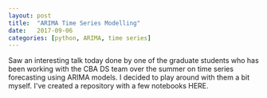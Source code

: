 ```yaml
---
layout: post
title:  "ARIMA Time Series Modelling"
date:   2017-09-06
categories: [python, ARIMA, time series]
---
```


Saw an interesting talk today done by one of the graduate students who has been working with the CBA DS team over the summer on time series forecasting using ARIMA models. I decided to play around with them a bit myself. I've created a repository with a few notebooks HERE. 

<!--### Enter our Watchdog powered job queue

The basic idea of the jobs queue is that we set up a background process to monitor a directory for changes. When a data set is ready to be loaded into the database a trigger file will be created in the directory. This triggers the watchdog to place a load job in a waiting queue

There are three key libraries that are used in our watchdog jobs queue:

* `watchdog`
* `threading` 
* `Queue`

I havn't used the [Python watchdog library](http://pythonhosted.org/watchdog/) before but it's pretty slick. It's a Python api layered over one of a number of watchdog tools depending on the OS you're using. All these tools detect changes in a directory structure and then perform a set action when a change is detected (for instance if a file is modified do X; if it is deleted do Y).

The threading and queue libraries provides a high level interface to manage threads. Threading is one approach to achieving parallelism and concurrency in Python (the other major one being multiprocessing). Given our jobs queue will be lightweight and memory non-intensive a thread is the perfect option. Queues operate as the conduits through which threads (or processes) communicate.

The code is in a git repo here with a simple working example.
    
So lets walk through the code. Lets start with the main bit, here we instantiate a Queue object, a thread object and run it in daemon (detached) mode and instantiate a watchdog. Lastly we place a poll that waits for a `ctrl-C` kill command and if it recieves one shuts everything down gracefully.

```python

if __name__ == '__main__':
	
    # create queue
    watchdog_queue = Queue()

    # Set up a worker thread to process database load
    worker = Thread(target=process_load_queue, args=(watchdog_queue,))
    worker.setDaemon(True)
    worker.start()

    # setup watchdog to monitor directory for trigger files
    args = sys.argv[1:]
    patt = ["*.trigger"]
    event_handler = SqlLoaderWatchdog(watchdog_queue, patterns=patt)
    observer = Observer()
    observer.schedule(event_handler, path=args[0] if args else '.')
    observer.start()

    try:
        while True:
            time.sleep(2)
    except KeyboardInterrupt:
        observer.stop()

    observer.join()
```

Next, we define a define a watchdog class. This class inherits from the Watchdog `PatternMatchingEventHandler` class. In this code our watchdog will only be triggered if a file is moved to have a `.trigger` extension. Once triggered the watchdog places the event object on the queue, ready to be picked up by the worker thread (described below).
 

```python

class SqlLoaderWatchdog(PatternMatchingEventHandler):
    ''' Watches a nominated directory and when a trigger file is 
        moved to take the ".trigger" extension it proceeds to execute 
        the commands within that trigger file.

        Notes
        ============
        Intended to be run in the background
        and pickup trigger files generated by other ETL process
    '''

    def __init__(self, queue, patterns):
        PatternMatchingEventHandler.__init__(self, patterns=patterns)
        self.queue = queue

    def process(self, event):
        '''
        event.event_type
            'modified' | 'created' | 'moved' | 'deleted'
        event.is_directory
            True | False
        event.src_path
            path/to/observed/file
        '''
        self.queue.put(event)

    def on_moved(self, event):
        self.process(event)
```

For a database load the contents of the trigger file looks something like this:

```bash

include trigger file contents
```

Lastly we define a worker thread. The worker thread is intended to be a backgrounded (daemon) process running indefinitely so we use an always true `while` statement. The worker thread then "polls" the queue every second, checking if any jobs have been placed on it by the watchdog process.

When it detects a job on the queue it pulls it off and proceeds to run the bash command in a shell (using the `subprocess` library). In our example with is a CLI command to load the data into the database


```python

def process_load_queue(q):
    '''This is the worker thread function. It is run as a daemon 
       threads that only exit when the main thread ends.

       Args
       ==========
         q:  Queue() object
    '''
    while True:
        if not q.empty():
            event = q.get()
            now = datetime.datetime.utcnow()
            print "{0} -- Pulling {1} off the queue ...".format(now.strftime("%Y/%m/%d %H:%M:%S"), event.dest_path)
            log_path = "/path/to/logging.txt"
            with open(log_path, "a") as f:
                f.write("{0} -- Processing {1}...\n".format(now.strftime("%Y/%m/%d %H:%M:%S"), 
                event.dest_path))
            
            # read the contents of the trigger file
            cmd = "cat {0} | while read command; do ${{command}}; done >> {1} 2>&1".format(event.dest_path, log_path)
            subprocess.call(cmd, shell=True)

            # once done, remove the trigger file
            os.remove(event.dest_path)
            
            # log the operation has been completed successfully
            now = datetime.datetime.utcnow()
            with open(log_path, "a") as f:
                f.write("{0} -- Finished processing {1}...\n".format(now.strftime("%Y/%m/%d %H:%M:%S"), event.dest_path))
        else:
            time.sleep(1)
```

 And that's it! Check out the simple working example here that illustrates these principles (though instead of a database load it simply echos the contents of the trigger file).
  
	-->